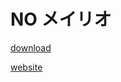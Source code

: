 # NO メイリオ

[download](https://chrome.google.com/webstore/detail/no-%E3%83%A1%E3%82%A4%E3%83%AA%E3%82%AA/fnmoikkjfhemmmbejhcpnacegdbmdgfl)

[website](https://negset.com/NoMeiryo/)
